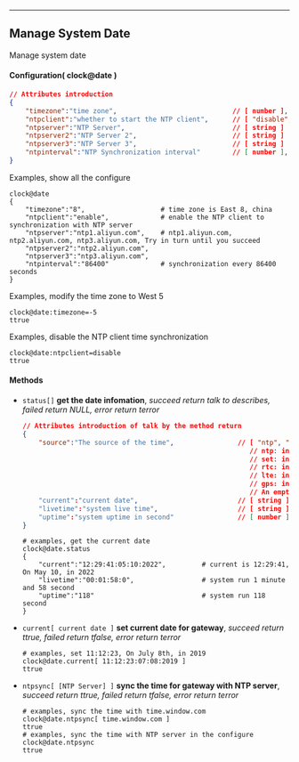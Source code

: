 ***
## Manage System Date   
Manage system date

#### Configuration( clock@date )   
```json
// Attributes introduction
{
    "timezone":"time zone",                             // [ number ], -12 to 12, West 12 to East 12
    "ntpclient":"whether to start the NTP client",      // [ "disable", "enable" ]
    "ntpserver":"NTP Server",                           // [ string ]
    "ntpserver2":"NTP Server 2",                        // [ string ]
    "ntpserver3":"NTP Server 3",                        // [ string ]
    "ntpinterval":"NTP Synchronization interval"        // [ number ], interval (in seconds) for time synchronization with the NTP server
}
```

Examples, show all the configure
```shell
clock@date
{
    "timezone":"8",                   # time zone is East 8, china
    "ntpclient":"enable",             # enable the NTP client to synchronization with NTP server
    "ntpserver":"ntp1.aliyun.com",    # ntp1.aliyun.com, ntp2.aliyun.com, ntp3.aliyun.com, Try in turn until you succeed
    "ntpserver2":"ntp2.aliyun.com",
    "ntpserver3":"ntp3.aliyun.com",
    "ntpinterval":"86400"             # synchronization every 86400 seconds
}
```  

Examples, modify the time zone to West 5
```shell
clock@date:timezone=-5
ttrue
```  

Examples, disable the NTP client time synchronization
```shell
clock@date:ntpclient=disable
ttrue
```  



#### **Methods**   
+ `status[]` **get the date infomation**, *succeed return talk to describes, failed return NULL, error return terror*    
    ```json
    // Attributes introduction of talk by the method return
    {
        "source":"The source of the time",                // [ "ntp", "set", "lte", "gps" ]
                                                             // ntp: indicates that it originated from NTP, which has the highest NTP priority, and NTP synchronization success covers all other times
                                                             // set: indicates time set by manually
                                                             // rtc: indicates source RTC time  
                                                             // lte: indicates source LTE time 
                                                             // gps: indicates source GPS time 
                                                             // An empty or none of this node indicates that it has not been set
        "current":"current date",                         // [ string ], format is hour:minuti:second:month:day:year
        "livetime":"system live time",                    // [ string ], format is hour:minute:second:day
        "uptime":"system uptime in second"                // [ number ]
    }    
    ```

    ```shell
    # examples, get the current date
    clock@date.status
    {
        "current":"12:29:41:05:10:2022",         # current is 12:29:41, On May 10, in 2022
        "livetime":"00:01:58:0",                 # system run 1 minute and 58 second
        "uptime":"118"                           # system run 118 second
    }  
    ```

+ `current[ current date ]` **set current date for gateway**, *succeed return ttrue, failed return tfalse, error return terror*    
    ```shell
    # examples, set 11:12:23, On July 8th, in 2019
    clock@date.current[ 11:12:23:07:08:2019 ]
    ttrue
    ```

+ `ntpsync[ [NTP Server] ]` **sync the time for gateway with NTP server**, *succeed return ttrue, failed return tfalse, error return terror*    
    ```shell
    # examples, sync the time with time.window.com
    clock@date.ntpsync[ time.window.com ]
    ttrue
    # examples, sync the time with NTP server in the configure
    clock@date.ntpsync
    ttrue
    ```
